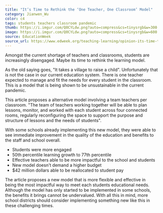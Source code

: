 ```yaml
---
title: "It’s Time to Rethink the ‘One Teacher, One Classroom’ Model"
category: Jianwen_Wu
color: c4
tags: students teachers classroom pandemic
thumb: https://i.imgur.com/Q0CYLdw.png?auto=compress&cs=tinysrgb&w=300
image: https://i.imgur.com/Q0CYLdw.png?auto=compress&cs=tinysrgb&w=600
source: EducationWeek
source_url: https://www.edweek.org/teaching-learning/opinion-its-time-to-rethink-one-teacher-one-classroom-model
---
```

Amongst the current shortage of teachers and classrooms, students are increasingly disengaged. Maybe its time to rethink the learning model. 

<!--more-->

As the old saying goes, "It takes a village to raise a child". Unfortunately that is not the case in our current education system. There is one
teacher expected to manage and fit the needs for every student in the classroom. This is a model that is being shown to be unsustainable in the 
current pandemic.

This article proposes a alternative model involving a team teachers per classroom. "The team of teachers working together will be able to plan 
lessons, monitor, and worked with each student across four connected rooms, regularly reconfiguring the space to support the purpose and 
structure of lessons and the needs of students".

With some schools already implementing this new model, they were able to see immediate improvement in the quality of the education and benefits 
to the staff and school overall. 

- Students were more engaged 
- 50th percentile learning growth to 77th percentile
- Effective teachers able to be more impactful to the school and students
- New model doesn't demand a higher budget
- $42 million dollars able to be reallocated to student pay


The article proposes a new model that is more flexible and effective in being the most impactful way to meet each students educational needs. Although the model has only started to be implemented in some schools, the benefits it brings cannot be undervalued. With all this in mind, more school districts should consider implementing something new like this in these challenging times.